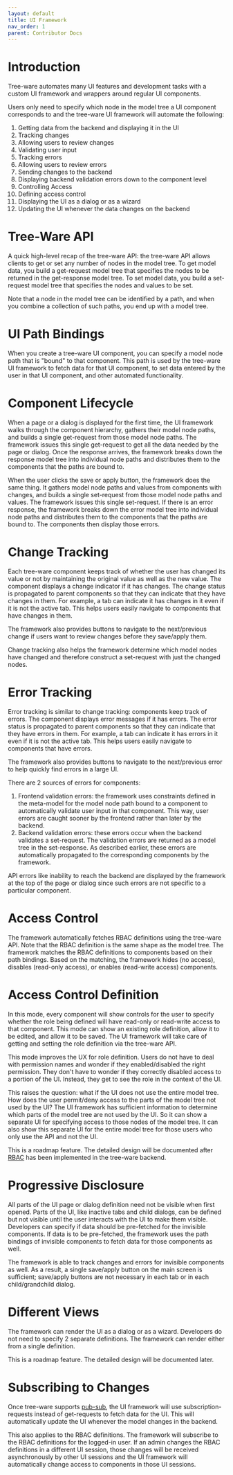 ```yaml
---
layout: default
title: UI Framework
nav_order: 1
parent: Contributor Docs
---
```


# Introduction

Tree-ware automates many UI features and development tasks with a custom UI framework and wrappers around regular UI
components.

Users only need to specify which node in the model tree a UI component corresponds to and the tree-ware UI framework
will automate the following:

1. Getting data from the backend and displaying it in the UI
2. Tracking changes
3. Allowing users to review changes
4. Validating user input
5. Tracking errors
6. Allowing users to review errors
7. Sending changes to the backend
8. Displaying backend validation errors down to the component level
9. Controlling Access
10. Defining access control
11. Displaying the UI as a dialog or as a wizard
12. Updating the UI whenever the data changes on the backend

# Tree-Ware API

A quick high-level recap of the tree-ware API: the tree-ware API allows clients to get or set any number of nodes in the
model tree. To get model data, you build a get-request model tree that specifies the nodes to be returned in the
get-response model tree. To set model data, you build a set-request model tree that specifies the nodes and values to be
set.

Note that a node in the model tree can be identified by a path, and when you combine a collection of such paths, you end
up with a model tree.

# UI Path Bindings

When you create a tree-ware UI component, you can specify a model node path that is "bound" to that component. This path
is used by the tree-ware UI framework to fetch data for that UI component, to set data entered by the user in that UI
component, and other automated functionality.

# Component Lifecycle

When a page or a dialog is displayed for the first time, the UI framework walks through the component hierarchy, gathers
their model node paths, and builds a single get-request from those model node paths. The framework issues this single
get-request to get all the data needed by the page or dialog. Once the response arrives, the framework breaks down the
response model tree into individual node paths and distributes them to the components that the paths are bound to.

When the user clicks the save or apply button, the framework does the same thing. It gathers model node paths and values
from components with changes, and builds a single set-request from those model node paths and values. The framework
issues this single set-request. If there is an error response, the framework breaks down the error model tree into
individual node paths and distributes them to the components that the paths are bound to. The components then display
those errors.

# Change Tracking

Each tree-ware component keeps track of whether the user has changed its value or not by maintaining the original value
as well as the new value. The component displays a change indicator if it has changes. The change status is propagated
to parent components so that they can indicate that they have changes in them. For example, a tab can indicate it has
changes in it even if it is not the active tab. This helps users easily navigate to components that have changes in
them.

The framework also provides buttons to navigate to the next/previous change if users want to review changes before they
save/apply them.

Change tracking also helps the framework determine which model nodes have changed and therefore construct a set-request
with just the changed nodes.

# Error Tracking

Error tracking is similar to change tracking: components keep track of errors. The component displays error messages if
it has errors. The error status is propagated to parent components so that they can indicate that they have errors in
them. For example, a tab can indicate it has errors in it even if it is not the active tab. This helps users easily
navigate to components that have errors.

The framework also provides buttons to navigate to the next/previous error to help quickly find errors in a large UI.

There are 2 sources of errors for components:

1. Frontend validation errors: the framework uses constraints defined in the meta-model for the model node path bound to
   a component to automatically validate user input in that component. This way, user errors are caught sooner by the
   frontend rather than later by the backend.
2. Backend validation errors: these errors occur when the backend validates a set-request. The validation errors are
   returned as a model tree in the set-response. As described earlier, these errors are automatically propagated to the
   corresponding components by the framework.

API errors like inability to reach the backend are displayed by the framework at the top of the page or dialog since
such errors are not specific to a particular component.

# Access Control

The framework automatically fetches RBAC definitions using the tree-ware API. Note that the RBAC definition is the same
shape as the model tree. The framework matches the RBAC definitions to components based on their path bindings. Based on
the matching, the framework hides (no access), disables (read-only access), or enables (read-write access) components.

# Access Control Definition

In this mode, every component will show controls for the user to specify whether the role being defined will have
read-only or read-write access to that component. This mode can show an existing role definition, allow it to be edited,
and allow it to be saved. The UI framework will take care of getting and setting the role definition via the tree-ware
API.

This mode improves the UX for role definition. Users do not have to deal with permission names and wonder if they
enabled/disabled the right permission. They don't have to wonder if they correctly disabled access to a portion of the
UI. Instead, they get to see the role in the context of the UI.

This raises the question: what if the UI does not use the entire model tree. How does the user permit/deny access to the
parts of the model tree not used by the UI? The UI framework has sufficient information to determine which parts of the
model tree are not used by the UI. So it can show a separate UI for specifying access to those nodes of the model tree.
It can also show this separate UI for the entire model tree for those users who only use the API and not the UI.

This is a roadmap feature. The detailed design will be documented
after [RBAC](https://github.com/tree-ware/tree-ware-kotlin-core/issues/57) has been implemented in the tree-ware
backend.

# Progressive Disclosure

All parts of the UI page or dialog definition need not be visible when first opened. Parts of the UI, like inactive tabs
and child dialogs, can be defined but not visible until the user interacts with the UI to make them visible. Developers
can specify if data should be pre-fetched for the invisible components. If data is to be pre-fetched, the framework uses
the path bindings of invisible components to fetch data for those components as well.

The framework is able to track changes and errors for invisible components as well. As a result, a single save/apply
button on the main screen is sufficient; save/apply buttons are not necessary in each tab or in each child/grandchild
dialog.

# Different Views

The framework can render the UI as a dialog or as a wizard. Developers do not need to specify 2 separate definitions.
The framework can render either from a single definition.

This is a roadmap feature. The detailed design will be documented later.

# Subscribing to Changes

Once tree-ware supports [pub-sub](https://github.com/tree-ware/tree-ware-kotlin-core/issues/8), the UI framework will
use subscription-requests instead of get-requests to fetch data for the UI. This will automatically update the UI
whenever the model changes in the backend.

This also applies to the RBAC definitions. The framework will subscribe to the RBAC definitions for the logged-in user.
If an admin changes the RBAC definitions in a different UI session, those changes will be received asynchronously by
other UI sessions and the UI framework will automatically change access to components in those UI sessions.